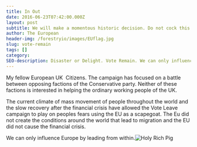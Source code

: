 ```yaml
---
title: In Out
date: 2016-06-23T07:42:00.000Z
layout: post
subtitle: We will make a momentous historic decision. Do not cock this up. Vote in for the sake of your children and their children.
author: The European
header-img: /forestryio/images/EUflag.jpg
slug: vote-remain
tags: []
category:
SEO-description: Disaster or Delight. Vote Remain. We can only influence Europe by leading from within.
---
```



My fellow European UK &nbsp;Citizens. The campaign has focused on a battle between opposing factions of the Conservative party. Neither of these factions is interested in helping the ordinary working people of the UK.

The current climate of mass movement of people throughout the world and the slow recovery after the financial crisis have allowed the Vote Leave campaign to play on peoples fears using the EU as a scapegoat. The Eu did not create the conditions around the world that lead to migration and the EU did not cause the financial crisis.

We can only influence Europe by leading from within.![Holy Rich Pig](https://lh3.googleusercontent.com/XhiUA6Io-5a6fMx2xTj9NbhZygGidR4IeovbTwC_tCGm4UXCNO8J_HGpykulrRpqCCrIuFyB9PP4VA=s800-rw-v3-t.webp)

&nbsp;